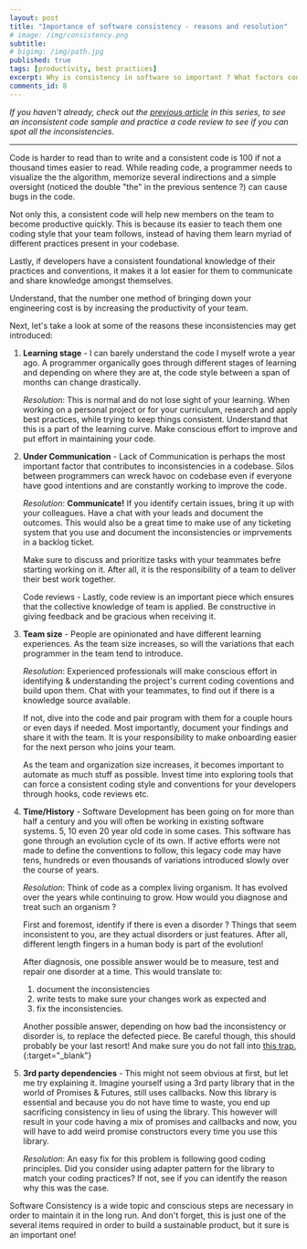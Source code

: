 ```yaml
---
layout: post
title: "Importance of software consistency - reasons and resolution"
# image: /img/consistency.png
subtitle: 
# bigimg: /img/path.jpg
published: true
tags: [productivity, best practices]
excerpt: Why is consistency in software so important ? What factors contribute to it and what we can do to resolve them.
comments_id: 8
---
```


*If you haven't already, check out the [previous article](/understanding-software-inconsistency-with-examples) in this series, to see an inconsistent code sample and practice a code review to see if you can spot all the inconsistencies.*

---- 

Code is harder to read than to write and a consistent code is 100 if not a thousand times easier to read. While reading code, a programmer needs to visualize the the algorithm, memorize several indirections and a simple oversight (noticed the double "the" in the previous sentence ?) can cause bugs in the code.

Not only this, a consistent code will help new members on the team to become productive quickly. This is because its easier to teach them one coding style that your team follows, instead of having them learn myriad of different practices present in your codebase.

Lastly, if developers have a consistent foundational knowledge of their practices and conventions, it makes it a lot easier for them to communicate and share knowledge amongst themselves.

Understand, that the number one method of bringing down your engineering cost is by increasing the productivity of your team.


Next, let's take a look at some of the reasons these inconsistencies may get introduced:
 
1. **Learning stage** - I can barely understand the code I myself wrote a year ago. A programmer organically goes through different stages of learning and depending on where they are at, the code style between a span of months can change drastically.

    *Resolution*: This is normal and do not lose sight of your learning. When working on a personal project or for your curriculum, research and apply best practices, while trying to keep things consistent. Understand that this is a part of the learning curve. Make conscious effort to improve and put effort in maintaining your code.

1. **Under Communication** - Lack of Communication is perhaps the most important factor that contributes to inconsistencies in a codebase. Silos between programmers can wreck havoc on codebase even if everyone have good intentions and are constantly working to improve the code.

    *Resolution*:  **Communicate!** If you identify certain issues, bring it up with your colleagues. Have a chat with your leads and document the outcomes. This would also be a great time to make use of any ticketing system that you use and document the inconsistencies or imprvements in a backlog ticket. 

    Make sure to discuss and prioritize tasks with your teammates befre starting working on it. After all, it is the responsibility of a team to deliver their best work together.

    Code reviews - Lastly, code review is an important piece which ensures that the collective knowledge of team is applied. Be constructive in giving feedback and be gracious when receiving it.

1. **Team size** - People are opinionated and have different learning experiences. As the team size increases, so will the variations that each programmer in the team tend to introduce. 

    *Resolution*: Experienced professionals will make conscious effort in identifying & understanding the project's current coding coventions and build upon them. Chat with your teammates, to find out if there is a knowledge source available. 
    
    If not, dive into the code and pair program with them for a couple hours or even days if needed. Most importantly, document your findings and share it with the team. It is your responsibility to make onboarding easier for the next person who joins your team.

    As the team and organization size increases, it becomes important to automate as much stuff as possible. Invest time into exploring tools that can force a consistent coding style and conventions for your developers through hooks, code reviews etc.

1. **Time/History** - Software Development has been going on for more than half a century and you will often be working in existing software systems. 5, 10 even 20 year old code in some cases. This software has gone through an evolution cycle of its own. If active efforts were not made to define the conventions to follow, this legacy code may have tens, hundreds or even thousands of variations introduced slowly over the course of years.

    *Resolution*: Think of code as a complex living organism. It has evolved over the years while continuing to grow. How would you diagnose and treat such an organism ? 

    First and foremost, identify if there is even a disorder ? Things that seem inconsistent to you, are they actual disorders or just features. After all, different length fingers in a human body is part of the evolution!
    
    After diagnosis, one possible answer would be to measure, test and repair one disorder at a time. This would translate to:

    1. document the inconsistencies
    1. write tests to make sure your changes work as expected and
    1. fix the inconsistencies.

    Another possible answer, depending on how bad the inconsistency or disorder is, to replace the defected piece. Be careful though, this should probably be your last resort! And make sure you do not fall into [this trap.](https://www.joelonsoftware.com/2000/04/06/things-you-should-never-do-part-i/){:target="_blank"}

1. **3rd party dependencies** - This might not seem obvious at first, but let me try explaining it. Imagine yourself using a 3rd party library that in the world of Promises & Futures, still uses callbacks. Now this library is essential and because you do not have time to waste, you end up sacrificing consistency in lieu of using the library. This however will result in your code having a mix of promises and callbacks and now, you will have to add weird promise constructors every time you use this library.

    *Resolution*: An easy fix for this problem is following good coding principles. Did you consider using adapter pattern for the library to match your coding practices? If not, see if you can identify the reason why this was the case.

Software Consistency is a wide topic and conscious steps are necessary in order to maintain it in the long run. And don't forget, this is just one of the several items required in order to build a sustainable product, but it sure is an important one!

